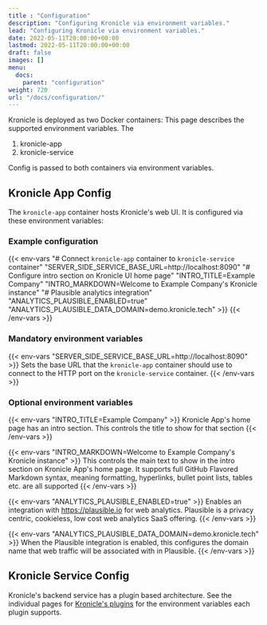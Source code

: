 ```yaml
---
title : "Configuration"
description: "Configuring Kronicle via environment variables."
lead: "Configuring Kronicle via environment variables."
date: 2022-05-11T20:00:00+00:00
lastmod: 2022-05-11T20:00:00+00:00
draft: false
images: []
menu:
  docs:
    parent: "configuration"
weight: 720
url: "/docs/configuration/"
---
```



Kronicle is deployed as two Docker containers: This page describes the supported environment variables.  The

1. kronicle-app
2. kronicle-service

Config is passed to both containers via environment variables.


## Kronicle App Config

The `kronicle-app` container hosts Kronicle's web UI.  It is configured via these environment variables:

### Example configuration

{{< env-vars
"# Connect `kronicle-app` container to `kronicle-service` container"
"SERVER_SIDE_SERVICE_BASE_URL=http://localhost:8090"
"# Configure intro section on Kronicle UI home page"
"INTRO_TITLE=Example Company"
"INTRO_MARKDOWN=Welcome to Example Company's Kronicle instance"
"# Plausible analytics integration"
"ANALYTICS_PLAUSIBLE_ENABLED=true"
"ANALYTICS_PLAUSIBLE_DATA_DOMAIN=demo.kronicle.tech" >}}
{{< /env-vars >}}


### Mandatory environment variables

{{< env-vars "SERVER_SIDE_SERVICE_BASE_URL=http://localhost:8090" >}}
Sets the base URL that the `kronicle-app` container should use to connect to the HTTP port on the `kronicle-service`
container.
{{< /env-vars >}}


### Optional environment variables

{{< env-vars "INTRO_TITLE=Example Company" >}}
Kronicle App's home page has an intro section.  This controls the title to show for that section
{{< /env-vars >}}

{{< env-vars "INTRO_MARKDOWN=Welcome to Example Company's Kronicle instance" >}}
This controls the main text to show in the intro section on Kronicle App's home page.  It supports full GitHub Flavored
Markdown syntax, meaning formatting, hyperlinks, bullet point lists, tables etc. are all supported
{{< /env-vars >}}

{{< env-vars "ANALYTICS_PLAUSIBLE_ENABLED=true" >}}
Enables an integration with https://plausible.io for web analytics.  Plausible is a privacy centric, cookieless, low
cost web analytics SaaS offering.
{{< /env-vars >}}

{{< env-vars "ANALYTICS_PLAUSIBLE_DATA_DOMAIN=demo.kronicle.tech" >}}
When the Plausible integration is enabled, this configures the domain name that web traffic will be associated with in
Plausible.
{{< /env-vars >}}


## Kronicle Service Config

Kronicle's backend service has a plugin based architecture.  See the individual pages for
[Kronicle's plugins](/docs/plugins/) for the environment variables each plugin supports.

